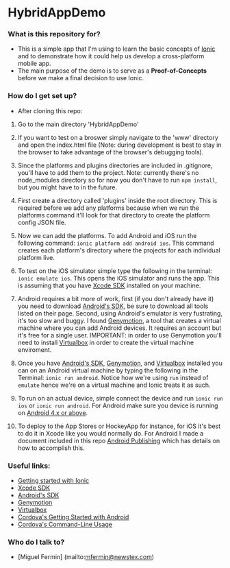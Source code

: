 HybridAppDemo
=============

### What is this repository for? ###

* This is a simple app that I'm using to learn the basic concepts of [Ionic](http://ionicframework.com) and to demonstrate how it could help us develop a cross-platform mobile app.
* The main purpose of the demo is to serve as a **Proof-of-Concepts** before we make a final decision to use Ionic.

### How do I get set up? ###

* After cloning this repo:

1. Go to the main directory 'HybridAppDemo' 
2. If you want to test on a broswer simply navigate to the 'www' directory and open the index.html file (Note: during development is best to stay in the browser to take advantage of the browser's debugging tools).

3. Since the platforms and plugins directories are included in .gitignore, you'll have to add them to the project. Note: currently there's no node_modules directory so for now you don't have to run `npm install`, but you might have to in the future.

4. First create a directory called 'plugins' inside the root directory. This is required before we add any platforms because when we run the platforms command it'll look for that directory to create the platform config JSON file.

5. Now we can add the platforms. To add Android and iOS run the following command: `ionic platform add android ios`. This command creates each platform's directory where the projects for each individual platform live.

6. To test on the iOS simulator simple type the following in the terminal: `ionic emulate ios`. This opens the iOS simulator and runs the app. This is assuming that you have [Xcode SDK](https://developer.apple.com/xcode/downloads/) installed on your machine.

7. Android requires a bit more of work, first (if you don't already have it) you need to download [Android's SDK](https://developer.android.com/sdk/index.html?hl=i), be sure to download all tools listed on their page. Second, using Android's emulator is very fustrating, it's too slow and buggy. I found [Genymotion](https://cloud.genymotion.com/page/launchpad/download/), a tool that creates a virtual machine where you can add Android devices. It requires an account but it's free for a single user. IMPORTANT: in order to use Genymotion you'll need to install [Virtualbox](https://www.virtualbox.org/wiki/Downloads) in order to create the virtual machine enviroment.

8. Once you have [Android's SDK](https://developer.android.com/sdk/index.html?hl=i), [Genymotion](https://cloud.genymotion.com/page/launchpad/download/), and [Virtualbox](https://www.virtualbox.org/wiki/Downloads) installed you can on an Android virtual machine by typing the following in the Terminal: `ionic run android`. Notice how we're using `run` instead of `emulate` hence we're on a virtual machine and Ionic treats it as such.

9. To run on an actual device, simple connect the device and run `ionic run ios` or `ionic run android`. For Android make sure you device is running on [Android 4.x or above](http://cordova.apache.org/docs/en/2.5.0/guide_getting-started_android_index.md.html).

10. To deploy to the App Stores or HockeyApp for instance, for iOS it's best to do it in Xcode like you would normally do. For Android I made a document included in this repo [Android Publishing](/docs) which has details on how to accomplish this.


### Useful links: ###

* [Getting started with Ionic](http://ionicframework.com/getting-started/)
* [Xcode SDK](https://developer.apple.com/xcode/downloads/)
* [Android's SDK](https://developer.android.com/sdk/index.html?hl=i)
* [Genymotion](https://cloud.genymotion.com/page/launchpad/download/)
* [Virtualbox](https://www.virtualbox.org/wiki/Downloads) 
* [Cordova's Getting Started with Android](http://cordova.apache.org/docs/en/2.5.0/guide_getting-started_android_index.md.html)
* [Cordova's Command-Line Usage](http://cordova.apache.org/docs/en/2.5.0/guide_command-line_index.md.html#Command-Line%20Usage)

### Who do I talk to? ###

* [Miguel Fermin] (mailto:mfermin@newstex.com)
